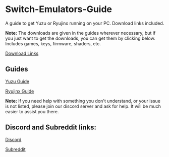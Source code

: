 # Switch-Emulators-Guide
A guide to get Yuzu or Ryujinx running on your PC. Download links included.

**Note:** The downloads are given in the guides wherever necessary, but if you just want to get the downloads, you can get them by clicking below. Includes games, keys, firmware, shaders, etc.

[Download Links](https://github.com/Abd-007/Switch-Emulators-Guide/blob/main/Links.md)

## Guides

[Yuzu Guide](https://github.com/Abd-007/Switch-Emulators-Guide/blob/main/Yuzu.md)

[Ryujinx Guide](https://github.com/Abd-007/Switch-Emulators-Guide/blob/main/Ryujinx.md)

**Note:** If you need help with something you don't understand, or your issue is not listed, please join our discord server and ask for help. It will be much easier to assist you there.

## Discord and Subreddit links:

[Discord](https://discord.gg/87bsZWwF3X)

[Subreddit](https://www.reddit.com/r/NewYuzuPiracy/)
